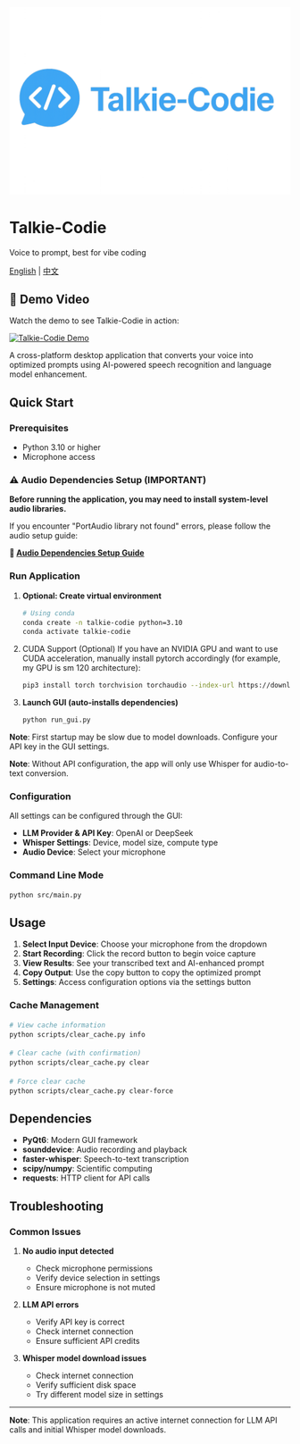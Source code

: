 ![Talkie-Codie Banner](assets/images/Banner.png)

# Talkie-Codie
Voice to prompt, best for vibe coding

[English](README.md) | [中文](README_CN.md)

## 🎥 Demo Video
Watch the demo to see Talkie-Codie in action:

[![Talkie-Codie Demo](https://img.youtube.com/vi/oUjS5hgegiQ/0.jpg)](https://youtu.be/oUjS5hgegiQ)

A cross-platform desktop application that converts your voice into optimized prompts using AI-powered speech recognition and language model enhancement.

## Quick Start

### Prerequisites
- Python 3.10 or higher
- Microphone access

### ⚠️ Audio Dependencies Setup (IMPORTANT)

**Before running the application, you may need to install system-level audio libraries.**

If you encounter "PortAudio library not found" errors, please follow the audio setup guide:

**📖 [Audio Dependencies Setup Guide](docs/AUDIO_SETUP.md)**

### Run Application

1. **Optional: Create virtual environment**
   ```bash
   # Using conda
   conda create -n talkie-codie python=3.10
   conda activate talkie-codie
   ```

2. CUDA Support (Optional)
If you have an NVIDIA GPU and want to use CUDA acceleration, manually install pytorch accordingly (for example, my GPU is sm 120 architecture):
   ```bash
   pip3 install torch torchvision torchaudio --index-url https://download.pytorch.org/whl/cu128
   ```

3. **Launch GUI (auto-installs dependencies)**
   ```bash
   python run_gui.py
   ```

**Note**: First startup may be slow due to model downloads. Configure your API key in the GUI settings.

**Note**: Without API configuration, the app will only use Whisper for audio-to-text conversion.

### Configuration

All settings can be configured through the GUI:
- **LLM Provider & API Key**: OpenAI or DeepSeek
- **Whisper Settings**: Device, model size, compute type
- **Audio Device**: Select your microphone

### Command Line Mode
```bash
python src/main.py
```

## Usage

1. **Select Input Device**: Choose your microphone from the dropdown
2. **Start Recording**: Click the record button to begin voice capture
3. **View Results**: See your transcribed text and AI-enhanced prompt
4. **Copy Output**: Use the copy button to copy the optimized prompt
5. **Settings**: Access configuration options via the settings button

### Cache Management

```bash
# View cache information
python scripts/clear_cache.py info

# Clear cache (with confirmation)
python scripts/clear_cache.py clear

# Force clear cache
python scripts/clear_cache.py clear-force
```

## Dependencies

- **PyQt6**: Modern GUI framework
- **sounddevice**: Audio recording and playback
- **faster-whisper**: Speech-to-text transcription
- **scipy/numpy**: Scientific computing
- **requests**: HTTP client for API calls

## Troubleshooting

### Common Issues

1. **No audio input detected**
   - Check microphone permissions
   - Verify device selection in settings
   - Ensure microphone is not muted

2. **LLM API errors**
   - Verify API key is correct
   - Check internet connection
   - Ensure sufficient API credits

3. **Whisper model download issues**
   - Check internet connection
   - Verify sufficient disk space
   - Try different model size in settings

---

**Note**: This application requires an active internet connection for LLM API calls and initial Whisper model downloads.
